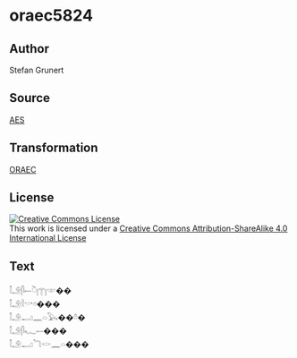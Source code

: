 # oraec5824

## Author

Stefan Grunert

## Source

[AES](https://github.com/simondschweitzer/aes)

## Transformation

[ORAEC](https://oraec.github.io/)

## License

<a rel="license" href="http://creativecommons.org/licenses/by-sa/4.0/"><img alt="Creative Commons License" style="border-width:0" src="https://i.creativecommons.org/l/by-sa/4.0/88x31.png" /></a><br />This work is licensed under a <a rel="license" href="http://creativecommons.org/licenses/by-sa/4.0/">Creative Commons Attribution-ShareAlike 4.0 International License</a>

## Text

𓌐𓄂𓋴𓍿𓎤𓉲𓎱��<br>
𓌐𓄂𓎛𓎡𓏌���<br>
𓌐𓄂𓂝𓈖𓏏𓅂��𓏊�<br>
𓌐𓄂𓋴𓆑𓍿���<br>
𓌐𓄂𓂝𓆓𓎙𓈖𓏏���<br>
